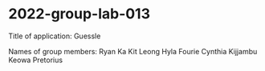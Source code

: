 # 2022-group-lab-013 

Title of application: Guessle

Names of group members:
Ryan Ka Kit Leong
Hyla Fourie
Cynthia Kijjambu
Keowa Pretorius